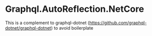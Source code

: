 # Graphql.AutoReflection.NetCore
This is a complement to graphql-dotnet  (https://github.com/graphql-dotnet/graphql-dotnet) to avoid boilerplate
